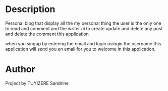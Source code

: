 # Description

Personal blog that display all the my personal thing the user is the only one to read and comment and the writer ni to create update and delete any post and delete the comment this application 

when you singup by entering the email and login usingin the username this application will send you en email for you to welcome in this application.

# Author
Project by TUYIZERE Sandrine